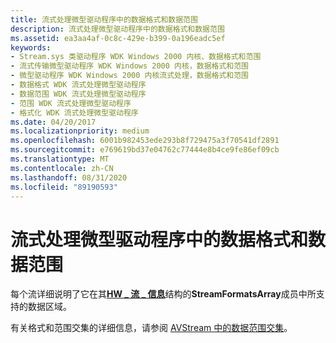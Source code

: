 ```yaml
---
title: 流式处理微型驱动程序中的数据格式和数据范围
description: 流式处理微型驱动程序中的数据格式和数据范围
ms.assetid: ea3aa4af-0c8c-429e-b399-0a196eadc5ef
keywords:
- Stream.sys 类驱动程序 WDK Windows 2000 内核、数据格式和范围
- 流式传输微型驱动程序 WDK Windows 2000 内核，数据格式和范围
- 微型驱动程序 WDK Windows 2000 内核流式处理，数据格式和范围
- 数据格式 WDK 流式处理微型驱动程序
- 数据范围 WDK 流式处理微型驱动程序
- 范围 WDK 流式处理微型驱动程序
- 格式化 WDK 流式处理微型驱动程序
ms.date: 04/20/2017
ms.localizationpriority: medium
ms.openlocfilehash: 6001b982453ede293b8f729475a3f70541df2891
ms.sourcegitcommit: e769619bd37e04762c77444e8b4ce9fe86ef09cb
ms.translationtype: MT
ms.contentlocale: zh-CN
ms.lasthandoff: 08/31/2020
ms.locfileid: "89190593"
---
```

# <a name="data-formats-and-data-ranges-in-streaming-minidrivers"></a>流式处理微型驱动程序中的数据格式和数据范围





每个流详细说明了它在其[**HW \_ 流 \_ 信息**](/windows-hardware/drivers/ddi/strmini/ns-strmini-_hw_stream_information)结构的**StreamFormatsArray**成员中所支持的数据区域。

有关格式和范围交集的详细信息，请参阅 [AVStream 中的数据范围交集](data-range-intersections-in-avstream.md)。

 

